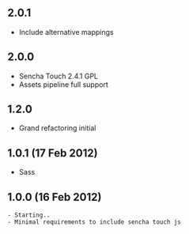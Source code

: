## 2.0.1
  - Include alternative mappings

## 2.0.0

  - Sencha Touch 2.4.1 GPL
  - Assets pipeline full support

## 1.2.0
  
  - Grand refactoring initial

## 1.0.1 (17 Feb 2012)

  - Sass

## 1.0.0 (16 Feb 2012)

	- Starting..
	- Minimal requirements to include sencha touch js